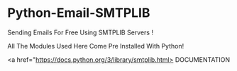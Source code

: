 # Python-Email-SMTPLIB
Sending Emails For Free Using SMTPLIB Servers !

All The Modules Used Here Come Pre Installed With Python!


  

<a href="https://docs.python.org/3/library/smtplib.html> DOCUMENTATION </a>

